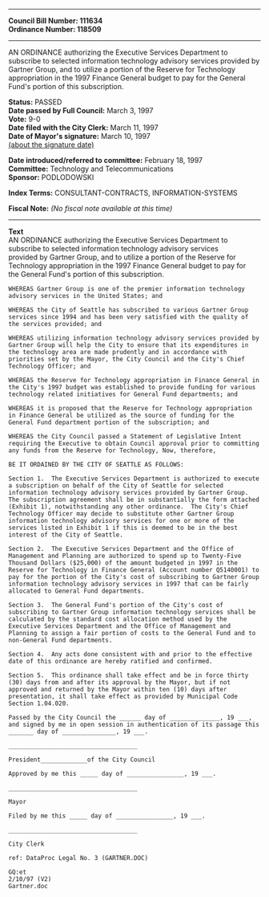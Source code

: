 * * * * *  
  
**Council Bill Number: [](#h0)[](#h2)111634**   
**Ordinance Number: 118509**  
  
* * * * *  
  
AN ORDINANCE authorizing the Executive Services Department to subscribe to selected information technology advisory services provided by Gartner Group, and to utilize a portion of the Reserve for Technology appropriation in the 1997 Finance General budget to pay for the General Fund's portion of this subscription.  
  
**Status:** PASSED   
**Date passed by Full Council:** March 3, 1997   
**Vote:** 9-0   
**Date filed with the City Clerk:** March 11, 1997   
**Date of Mayor's signature:** March 10, 1997   
[(about the signature date)](/~public/approvaldate.htm)   
  
  
**Date introduced/referred to committee:** February 18, 1997   
**Committee:** Technology and Telecommunications   
**Sponsor:** PODLODOWSKI   
  
**Index Terms:** CONSULTANT-CONTRACTS, INFORMATION-SYSTEMS  
  
**Fiscal Note:** *(No fiscal note available at this time)*  
  
* * * * *  
  
**Text**  
    AN ORDINANCE authorizing the Executive Services Department to  
    subscribe to selected information technology advisory services  
    provided by Gartner Group, and to utilize a portion of the Reserve for  
    Technology appropriation in the 1997 Finance General budget to pay for  
    the General Fund's portion of this subscription.  
  
    WHEREAS Gartner Group is one of the premier information technology  
    advisory services in the United States; and  
  
    WHEREAS the City of Seattle has subscribed to various Gartner Group  
    services since 1994 and has been very satisfied with the quality of  
    the services provided; and  
  
    WHEREAS utilizing information technology advisory services provided by  
    Gartner Group will help the City to ensure that its expenditures in  
    the technology area are made prudently and in accordance with  
    priorities set by the Mayor, the City Council and the City's Chief  
    Technology Officer; and  
  
    WHEREAS the Reserve for Technology appropriation in Finance General in  
    the City's 1997 budget was established to provide funding for various  
    technology related initiatives for General Fund departments; and  
  
    WHEREAS it is proposed that the Reserve for Technology appropriation  
    in Finance General be utilized as the source of funding for the  
    General Fund department portion of the subscription; and  
  
    WHEREAS the City Council passed a Statement of Legislative Intent  
    requiring the Executive to obtain Council approval prior to committing  
    any funds from the Reserve for Technology, Now, therefore,  
  
    BE IT ORDAINED BY THE CITY OF SEATTLE AS FOLLOWS:  
  
    Section 1.  The Executive Services Department is authorized to execute  
    a subscription on behalf of the City of Seattle for selected  
    information technology advisory services provided by Gartner Group.  
    The subscription agreement shall be in substantially the form attached  
    (Exhibit 1), notwithstanding any other ordinance.  The City's Chief  
    Technology Officer may decide to substitute other Gartner Group  
    information technology advisory services for one or more of the  
    services listed in Exhibit 1 if this is deemed to be in the best  
    interest of the City of Seattle.  
  
    Section 2.  The Executive Services Department and the Office of  
    Management and Planning are authorized to spend up to Twenty-Five  
    Thousand Dollars ($25,000) of the amount budgeted in 1997 in the  
    Reserve for Technology in Finance General (Account number Q5140001) to  
    pay for the portion of the City's cost of subscribing to Gartner Group  
    information technology advisory services in 1997 that can be fairly  
    allocated to General Fund departments.  
  
    Section 3.  The General Fund's portion of the City's cost of  
    subscribing to Gartner Group information technology services shall be  
    calculated by the standard cost allocation method used by the  
    Executive Services Department and the Office of Management and  
    Planning to assign a fair portion of costs to the General Fund and to  
    non-General Fund departments.  
  
    Section 4.  Any acts done consistent with and prior to the effective  
    date of this ordinance are hereby ratified and confirmed.  
  
    Section 5.  This ordinance shall take effect and be in force thirty  
    (30) days from and after its approval by the Mayor, but if not  
    approved and returned by the Mayor within ten (10) days after  
    presentation, it shall take effect as provided by Municipal Code  
    Section 1.04.020.  
  
    Passed by the City Council the ______ day of ______________, 19 ___,  
    and signed by me in open session in authentication of its passage this  
    _______ day of _______________, 19 ___.  
  
    ____________________________________  
  
    President_____________of the City Council  
  
    Approved by me this _____ day of ________________, 19 ___.  
  
    ____________________________________  
  
    Mayor  
  
    Filed by me this _____ day of ________________, 19 ___.  
  
    ____________________________________  
  
    City Clerk  
  
    ref: DataProc Legal No. 3 (GARTNER.DOC)  
  
    GQ:et  
    2/10/97 (V2)  
    Gartner.doc  
